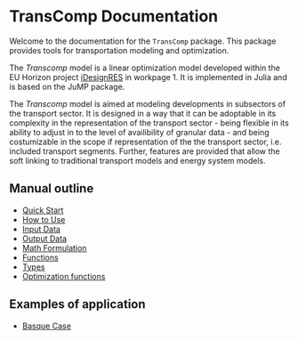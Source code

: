 # TransComp Documentation

Welcome to the documentation for the `TransComp` package. This package provides tools for transportation modeling and optimization.

The *Transcomp* model is a linear optimization model developed within the EU Horizon project [iDesignRES](https://idesignres.eu/) in workpage 1. It is implemented in Julia and is based on the JuMP package. 

The *Transcomp* model is aimed at modeling developments in subsectors of the transport sector. It is designed in a way that it can be adoptable in its complexity in the representation of the transport sector - being flexible in its ability to adjust in to the level of availibility of granular data - and being costumizable in the scope if representation of the the transport sector, i.e. included transport segments. Further, features are provided that allow the soft linking to traditional transport models and energy system models.


## Manual outline

- [Quick Start](manual/quick-start.md)
- [How to Use](manual/how-to-use.md)
- [Input Data](manual/input_data.md)
- [Output Data](manual/output_data.md)
- [Math Formulation](manual/math_formulation.md)
- [Functions](manual/functions.md)
- [Types](manual/types.md)
- [Optimization functions](manual/constraints_and_objective.md)

## Examples of application

- [Basque Case](examples/basque-case.md)
